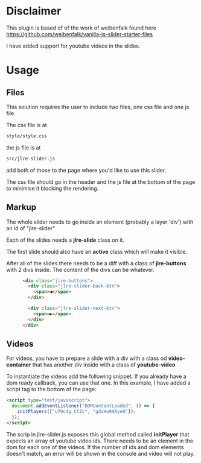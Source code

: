 # Disclaimer 

This plugin is based of of the work of weibenfalk found here
https://github.com/weibenfalk/vanilla-js-slider-starter-files

I have added support for youtube videos in the slides.

# Usage

## Files

This solution requires the user to include two files, one css file and one js
file.

The css file is at 

``` sh
style/style.css
```

the js file is at 

``` sh
src/jlre-slider.js
```

add both of those to the page where you'd like to use this slider.

The css file should go in the header and the js file at the bottom of the page
to minimise it blocking the rendering.

## Markup

The whole slider needs to go inside an element (probably a layer 'div') with an
id of "jlre-slider"

Each of the slides needs a **jlre-slide** class on it.

The first slide should also have an **active** class which will make it visible.

After all of the slides there needs to be a diff with a class of
**jlre-buttons** with 2 divs inside. The content of the divs can be whatever.

``` html
      <div class="jlre-buttons">
        <div class="jlre-slider-back-btn">
          <span>◀</span>
        </div>

        <div class="jlre-slider-next-btn">
          <span>▶</span>
        </div>
      </div>
```

## Videos

For videos, you have to prepare a slide with a div with a class od
**video-container** that has another div inside with a class of
**youtube-video** 

To instantiate the videos add the following snippet. If you already have a dom
ready callback, you can use that one. In this example, I have added a script tag
to the bottom of the page:

``` html
<script type="text/javascript">
  document.addEventListener("DOMContentLoaded", () => {
    initPlayers(["u7Oc4g_CtZc", "gdvHw9ARye0"]);
  });
</script>
```

The scrip in jlre-slider.js exposes this global method called **initPlayer**
that expects an array of youtube video ids. There needs to be an element in the
dom for each one of the videos. If the number of ids and dom elements doesn't
match, an error will be shown in the console and video will not play.


